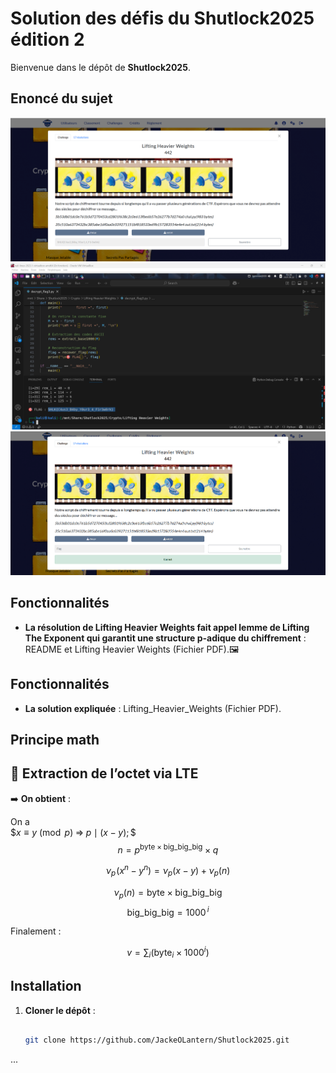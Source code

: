 # Solution des défis du Shutlock2025 édition 2

Bienvenue dans le dépôt de **Shutlock2025**.

## Enoncé du sujet
![image](assets/images/enonce.png)
![image](assets/images/execution.png)
![image](assets/images/solution.png)


## Fonctionnalités

- **La résolution de Lifting Heavier Weights fait appel lemme de Lifting The Exponent qui garantit une structure p-adique du chiffrement** : README et Lifting Heavier Weights (Fichier PDF).🖼️ 

## Fonctionnalités

- **La solution expliquée** : Lifting_Heavier_Weights (Fichier PDF).

## Principe math
## 🧮 Extraction de l’octet via LTE

 

➡️ **On obtient** :

On a  
$$x \equiv y \pmod p \;\Longrightarrow\; p \mid (x-y);\$$  
$$n = p^{\text{byte}\times\text{big\_big\_big}}\times q$$


$$\nu_{p}\!\bigl(x^{n}-y^{n}\bigr)=\nu_{p}(x-y)+\nu_{p}(n)$$

$$\nu_{p}(n)=\text{byte}\times\text{big\_big\_big}$$
$$\text{big\_big\_big}=1000^{\,i}$$

Finalement :

$$
v=\sum_{i}\bigl(\text{byte}_{i}\times1000^{i}\bigr)
$$

## Installation

1. **Cloner le dépôt** :
   ```bash

   git clone https://github.com/JackeOLantern/Shutlock2025.git

...
